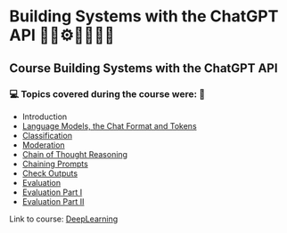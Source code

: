 # Building Systems with the ChatGPT API 🤖🎲⚙️🤯👨🏻‍💻
## Course Building Systems with the ChatGPT API
### 💻 Topics covered during the course were: 🚀

- Introduction
- [Language Models, the Chat Format and Tokens](https://github.com/romulovieira777/Building_Systems_With_The_Chatgpt_Api/tree/main/01_Language_Models_The_Chat_Format_And_Tokens)
- [Classification](https://github.com/romulovieira777/Building_Systems_With_The_Chatgpt_Api/tree/main/02_Classification)
- [Moderation](https://github.com/romulovieira777/Building_Systems_With_The_Chatgpt_Api/tree/main/03_Moderation)
- [Chain of Thought Reasoning](https://github.com/romulovieira777/Building_Systems_With_The_Chatgpt_Api/tree/main/04_Chain_Of_Thought_Reasoning)
- [Chaining Prompts](https://github.com/romulovieira777/Building_Systems_With_The_Chatgpt_Api/tree/main/05_Chaining_Prompts)
- [Check Outputs](https://github.com/romulovieira777/Building_Systems_With_The_Chatgpt_Api/tree/main/06_Check_Outputs)
- [Evaluation](https://github.com/romulovieira777/Building_Systems_With_The_Chatgpt_Api/tree/main/07_Evaluation)
- [Evaluation Part I](https://github.com/romulovieira777/Building_Systems_With_The_Chatgpt_Api/tree/main/08_Evaluation_Part_I)
- [Evaluation Part II](https://github.com/romulovieira777/Building_Systems_With_The_Chatgpt_Api/tree/main/09_Evaluation_Part_II)

Link to course: [DeepLearning](https://www.deeplearning.ai/short-courses/building-systems-with-chatgpt/)